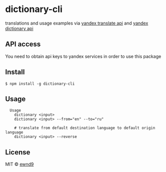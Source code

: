 # dictionary-cli

translations and usage examples via [yandex translate api](https://tech.yandex.ru/translate/)
and
[yandex dictionary api](https://tech.yandex.ru/dictionary/)

## API access

You need to obtain api keys to yandex services in order to use this package

## Install

```
$ npm install -g dictionary-cli
```

## Usage

```
  Usage
    dictionary <input>
    dictionary <input> --from="en" --to="ru"

    # translate from default destination language to default origin language
    dictionary <input> --reverse
```

## License

MIT © [ewnd9](http://ewnd9.com)
